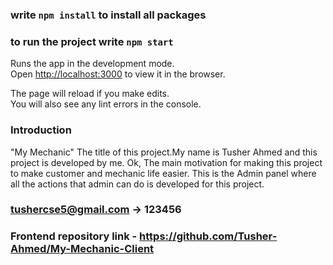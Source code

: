 ### write `npm install` to install all packages

### to run the project write `npm start`

Runs the app in the development mode.\
Open [http://localhost:3000](http://localhost:3000) to view it in the browser.

The page will reload if you make edits.\
You will also see any lint errors in the console.

### Introduction

"My Mechanic" The title of this project.My name is Tusher Ahmed and this project is developed by me. Ok, The main motivation for making this project to make customer and mechanic life easier.
This is the Admin panel where all the actions that admin can do is developed for this project.

### tushercse5@gmail.com -> 123456

### Frontend repository link - https://github.com/Tusher-Ahmed/My-Mechanic-Client
